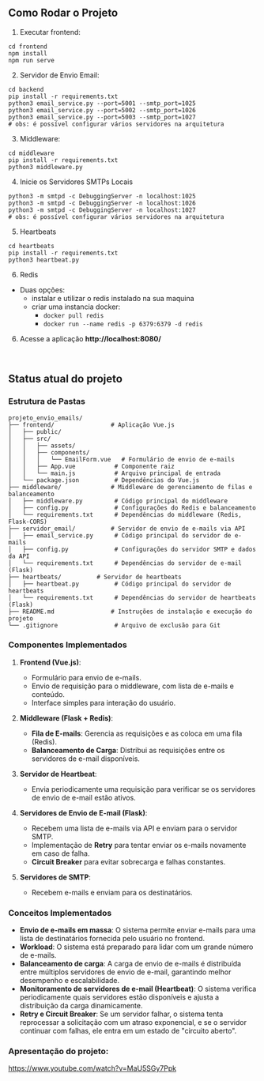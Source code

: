 ## Como Rodar o Projeto

1. Executar frontend:
````
cd frontend
npm install
npm run serve
````

2. Servidor de Envio Email:
````
cd backend
pip install -r requirements.txt
python3 email_service.py --port=5001 --smtp_port=1025
python3 email_service.py --port=5002 --smtp_port=1026
python3 email_service.py --port=5003 --smtp_port=1027
# obs: é possível configurar vários servidores na arquitetura
````

3. Middleware:
````
cd middleware
pip install -r requirements.txt
python3 middleware.py
````

4. Inicie os Servidores SMTPs Locais
````
python3 -m smtpd -c DebuggingServer -n localhost:1025
python3 -m smtpd -c DebuggingServer -n localhost:1026
python3 -m smtpd -c DebuggingServer -n localhost:1027
# obs: é possível configurar vários servidores na arquitetura
````

5. Heartbeats
````
cd heartbeats
pip install -r requirements.txt
python3 heartbeat.py
````

6. Redis 
- Duas opções: 
   - instalar e utilizar o redis instalado na sua maquina
   - criar uma instancia docker:
      - ``docker pull redis``
      - ``docker run --name redis -p 6379:6379 -d redis``

6. Acesse a aplicação **http://localhost:8080/**

<br>

## Status atual do projeto

### Estrutura de Pastas

````
projeto_envio_emails/
├── frontend/                # Aplicação Vue.js
│   ├── public/
│   ├── src/
│   │   ├── assets/
│   │   ├── components/
│   │   │   └── EmailForm.vue   # Formulário de envio de e-mails
│   │   ├── App.vue           # Componente raiz
│   │   └── main.js           # Arquivo principal de entrada
│   └── package.json          # Dependências do Vue.js
├── middleware/              # Middleware de gerenciamento de filas e balanceamento
│   ├── middleware.py         # Código principal do middleware
│   ├── config.py             # Configurações do Redis e balanceamento
│   └── requirements.txt      # Dependências do middleware (Redis, Flask-CORS)
├── servidor_email/          # Servidor de envio de e-mails via API
│   ├── email_service.py      # Código principal do servidor de e-mails
│   ├── config.py             # Configurações do servidor SMTP e dados da API
│   └── requirements.txt      # Dependências do servidor de e-mail (Flask)
├── heartbeats/          # Servidor de heartbeats
│   ├── heartbeat.py          # Código principal do servidor de heartbeats
│   └── requirements.txt      # Dependências do servidor de heartbeats (Flask)
├── README.md                # Instruções de instalação e execução do projeto
└── .gitignore                # Arquivo de exclusão para Git
````

### Componentes Implementados

1. **Frontend (Vue.js)**:
   - Formulário para envio de e-mails.
   - Envio de requisição para o middleware, com lista de e-mails e conteúdo.
   - Interface simples para interação do usuário.

2. **Middleware (Flask + Redis)**:
   - **Fila de E-mails**: Gerencia as requisições e as coloca em uma fila (Redis).
   - **Balanceamento de Carga**: Distribui as requisições entre os servidores de e-mail disponíveis.

3. **Servidor de Heartbeat**:
   - Envia periodicamente uma requisição para verificar se os servidores de envio de e-mail estão ativos.

4. **Servidores de Envio de E-mail (Flask)**:
   - Recebem uma lista de e-mails via API e enviam para o servidor SMTP.
   - Implementação de **Retry** para tentar enviar os e-mails novamente em caso de falha.
   - **Circuit Breaker** para evitar sobrecarga e falhas constantes.

5. **Servidores de SMTP**:
   - Recebem e-mails e enviam para os destinatários.

### Conceitos Implementados

- **Envio de e-mails em massa**: O sistema permite enviar e-mails para uma lista de destinatários fornecida pelo usuário no frontend.
- **Workload**: O sistema está preparado para lidar com um grande número de e-mails.
- **Balanceamento de carga**: A carga de envio de e-mails é distribuída entre múltiplos servidores de envio de e-mail, garantindo melhor desempenho e escalabilidade.
- **Monitoramento de servidores de e-mail (Heartbeat)**: O sistema verifica periodicamente quais servidores estão disponíveis e ajusta a distribuição da carga dinamicamente.
- **Retry e Circuit Breaker**: Se um servidor falhar, o sistema tenta reprocessar a solicitação com um atraso exponencial, e se o servidor continuar com falhas, ele entra em um estado de "circuito aberto".

### Apresentação do projeto:
https://www.youtube.com/watch?v=MaU5SGy7Ppk